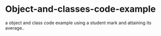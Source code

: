 # Object-and-classes-code-example
a object and class code example using a student mark and attaining its average..
